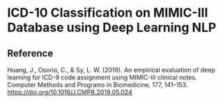 # ICD-10 Classification on MIMIC-III Database using Deep Learning NLP

## Reference
Huang, J., Osorio, C., & Sy, L. W. (2019). An empirical evaluation of deep learning for ICD-9 code assignment using MIMIC-III clinical notes. Computer Methods and Programs in Biomedicine, 177, 141–153. https://doi.org/10.1016/J.CMPB.2019.05.024
